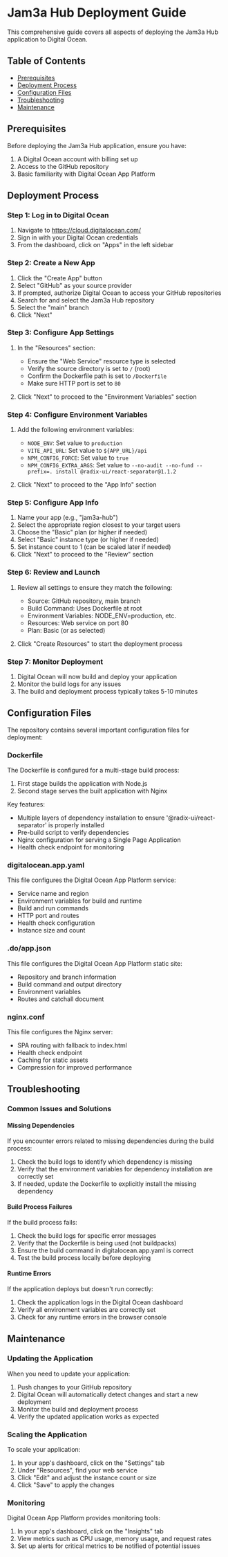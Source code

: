 # Jam3a Hub Deployment Guide

This comprehensive guide covers all aspects of deploying the Jam3a Hub application to Digital Ocean.

## Table of Contents
- [Prerequisites](#prerequisites)
- [Deployment Process](#deployment-process)
- [Configuration Files](#configuration-files)
- [Troubleshooting](#troubleshooting)
- [Maintenance](#maintenance)

## Prerequisites

Before deploying the Jam3a Hub application, ensure you have:

1. A Digital Ocean account with billing set up
2. Access to the GitHub repository
3. Basic familiarity with Digital Ocean App Platform

## Deployment Process

### Step 1: Log in to Digital Ocean
1. Navigate to https://cloud.digitalocean.com/
2. Sign in with your Digital Ocean credentials
3. From the dashboard, click on "Apps" in the left sidebar

### Step 2: Create a New App
1. Click the "Create App" button
2. Select "GitHub" as your source provider
3. If prompted, authorize Digital Ocean to access your GitHub repositories
4. Search for and select the Jam3a Hub repository
5. Select the "main" branch
6. Click "Next"

### Step 3: Configure App Settings
1. In the "Resources" section:
   - Ensure the "Web Service" resource type is selected
   - Verify the source directory is set to `/` (root)
   - Confirm the Dockerfile path is set to `/Dockerfile`
   - Make sure HTTP port is set to `80`

2. Click "Next" to proceed to the "Environment Variables" section

### Step 4: Configure Environment Variables
1. Add the following environment variables:
   - `NODE_ENV`: Set value to `production`
   - `VITE_API_URL`: Set value to `${APP_URL}/api`
   - `NPM_CONFIG_FORCE`: Set value to `true`
   - `NPM_CONFIG_EXTRA_ARGS`: Set value to `--no-audit --no-fund --prefix=. install @radix-ui/react-separator@1.1.2`

2. Click "Next" to proceed to the "App Info" section

### Step 5: Configure App Info
1. Name your app (e.g., "jam3a-hub")
2. Select the appropriate region closest to your target users
3. Choose the "Basic" plan (or higher if needed)
4. Select "Basic" instance type (or higher if needed)
5. Set instance count to 1 (can be scaled later if needed)
6. Click "Next" to proceed to the "Review" section

### Step 6: Review and Launch
1. Review all settings to ensure they match the following:
   - Source: GitHub repository, main branch
   - Build Command: Uses Dockerfile at root
   - Environment Variables: NODE_ENV=production, etc.
   - Resources: Web service on port 80
   - Plan: Basic (or as selected)

2. Click "Create Resources" to start the deployment process

### Step 7: Monitor Deployment
1. Digital Ocean will now build and deploy your application
2. Monitor the build logs for any issues
3. The build and deployment process typically takes 5-10 minutes

## Configuration Files

The repository contains several important configuration files for deployment:

### Dockerfile
The Dockerfile is configured for a multi-stage build process:
1. First stage builds the application with Node.js
2. Second stage serves the built application with Nginx

Key features:
- Multiple layers of dependency installation to ensure '@radix-ui/react-separator' is properly installed
- Pre-build script to verify dependencies
- Nginx configuration for serving a Single Page Application
- Health check endpoint for monitoring

### digitalocean.app.yaml
This file configures the Digital Ocean App Platform service:
- Service name and region
- Environment variables for build and runtime
- Build and run commands
- HTTP port and routes
- Health check configuration
- Instance size and count

### .do/app.json
This file configures the Digital Ocean App Platform static site:
- Repository and branch information
- Build command and output directory
- Environment variables
- Routes and catchall document

### nginx.conf
This file configures the Nginx server:
- SPA routing with fallback to index.html
- Health check endpoint
- Caching for static assets
- Compression for improved performance

## Troubleshooting

### Common Issues and Solutions

#### Missing Dependencies
If you encounter errors related to missing dependencies during the build process:

1. Check the build logs to identify which dependency is missing
2. Verify that the environment variables for dependency installation are correctly set
3. If needed, update the Dockerfile to explicitly install the missing dependency

#### Build Process Failures
If the build process fails:

1. Check the build logs for specific error messages
2. Verify that the Dockerfile is being used (not buildpacks)
3. Ensure the build command in digitalocean.app.yaml is correct
4. Test the build process locally before deploying

#### Runtime Errors
If the application deploys but doesn't run correctly:

1. Check the application logs in the Digital Ocean dashboard
2. Verify all environment variables are correctly set
3. Check for any runtime errors in the browser console

## Maintenance

### Updating the Application

When you need to update your application:

1. Push changes to your GitHub repository
2. Digital Ocean will automatically detect changes and start a new deployment
3. Monitor the build and deployment process
4. Verify the updated application works as expected

### Scaling the Application

To scale your application:

1. In your app's dashboard, click on the "Settings" tab
2. Under "Resources", find your web service
3. Click "Edit" and adjust the instance count or size
4. Click "Save" to apply the changes

### Monitoring

Digital Ocean App Platform provides monitoring tools:

1. In your app's dashboard, click on the "Insights" tab
2. View metrics such as CPU usage, memory usage, and request rates
3. Set up alerts for critical metrics to be notified of potential issues
